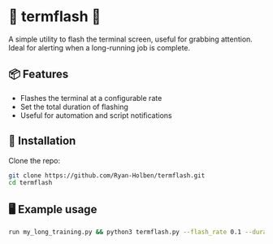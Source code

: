 # 🚨 termflash 🚨

A simple utility to flash the terminal screen, useful for grabbing attention.  
Ideal for alerting when a long-running job is complete.

## 📦 Features  
- Flashes the terminal at a configurable rate  
- Set the total duration of flashing  
- Useful for automation and script notifications  

## 🚀 Installation  
Clone the repo:  
```sh
git clone https://github.com/Ryan-Holben/termflash.git
cd termflash
```

## 🖥️ Example usage

```sh
run my_long_training.py && python3 termflash.py --flash_rate 0.1 --duration 1.0
```